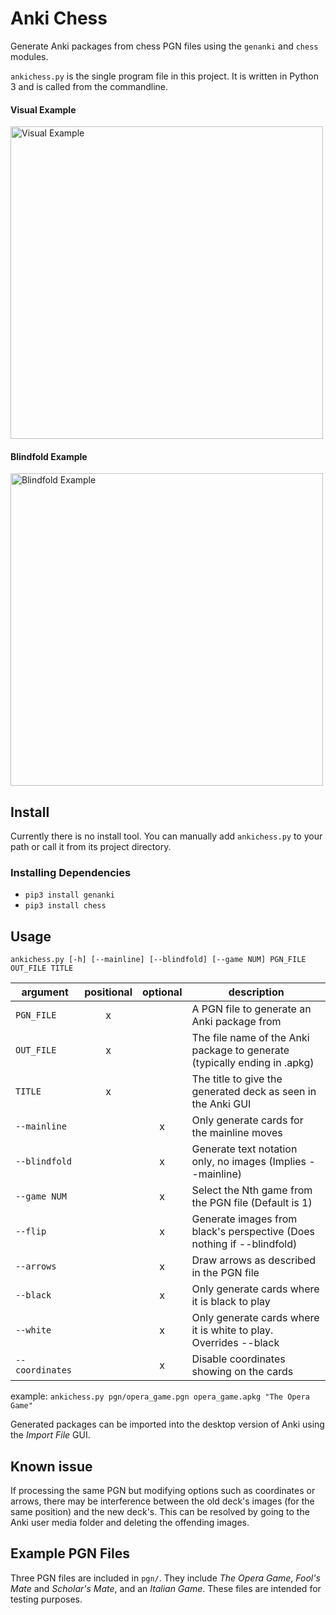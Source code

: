 # Anki Chess
Generate Anki packages from chess PGN files using the `genanki` and `chess` modules.

`ankichess.py` is the single program file in this project. It is written in Python 3 and is called from the commandline.

#### Visual Example
<img src="https://i.imgur.com/IOUd5Cq.png" alt="Visual Example" width=500/>

#### Blindfold Example
<img src="https://i.imgur.com/IPKAPQC.png" alt="Blindfold Example" width=500/>

## Install
Currently there is no install tool. You can manually add `ankichess.py` to your path or call it from its project directory.

### Installing Dependencies
- `pip3 install genanki`
- `pip3 install chess`

## Usage
`ankichess.py [-h] [--mainline] [--blindfold] [--game NUM] PGN_FILE OUT_FILE TITLE`

| argument      | positional | optional | description                                                               |
|---------------|:----------:|:--------:|---------------------------------------------------------------------------|
| `PGN_FILE`    | x          |          | A PGN file to generate an Anki package from                               |
| `OUT_FILE`    | x          |          | The file name of the Anki package to generate (typically ending in .apkg) |
| `TITLE`       | x          |          | The title to give the generated deck as seen in the Anki GUI              |
| `--mainline`  |            | x        | Only generate cards for the mainline moves                                |
| `--blindfold` |            | x        | Generate text notation only, no images (Implies --mainline)               |
| `--game NUM`  |            | x        | Select the Nth game from the PGN file (Default is 1)                      |
| `--flip`      |            | x        | Generate images from black's perspective (Does nothing if --blindfold)    |
| `--arrows`    |            | x        | Draw arrows as described in the PGN file                                  |
| `--black`     |            | x        | Only generate cards where it is black to play                             |
| `--white`     |            | x        | Only generate cards where it is white to play. Overrides --black          |
| `--coordinates` |          | x        | Disable coordinates showing on the cards                                  |

example: `ankichess.py pgn/opera_game.pgn opera_game.apkg "The Opera Game"`

Generated packages can be imported into the desktop version of Anki using the _Import File_ GUI.

## Known issue
If processing the same PGN but modifying options such as coordinates or arrows, there may be interference between the old deck's images (for the same position) and the new deck's. This can be resolved by going to the Anki user media folder and deleting the offending images.

## Example PGN Files
Three PGN files are included in `pgn/`. They include _The Opera Game_, _Fool's Mate_ and _Scholar's Mate_, and an _Italian Game_. These files are intended for testing purposes.
